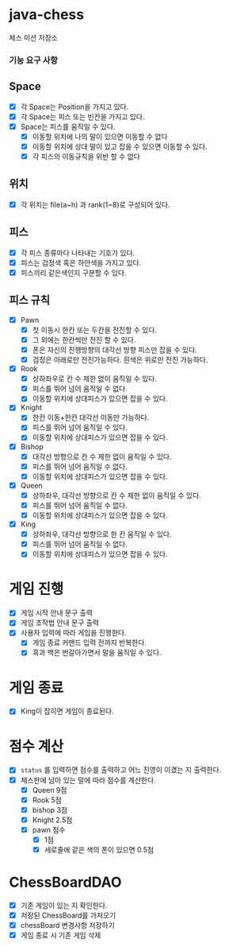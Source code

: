 # java-chess

체스 미션 저장소

### 기능 요구 사항

## Space

- [x] 각 Space는 Position을 가지고 있다.
- [x] 각 Space는 피스 또는 빈칸을 가지고 있다.
- [x] Space는 피스를 움직일 수 있다.
    - [x] 이동할 위치에 나의 말이 있으면 이동할 수 없다
    - [x] 이동할 위치에 상대 말이 있고 잡을 수 있으면 이동할 수 있다.
    - [x] 각 피스의 이동규칙을 위반 할 수 없다

## 위치

- [x] 각 위치는 file(a~h) 과 rank(1~8)로 구성되어 있다.

## 피스

- [x] 각 피스 종류마다 나타내는 기호가 있다.
- [x] 피스는 검정색 혹은 하얀색을 가지고 있다.
- [x] 피스끼리 같은색인지 구분할 수 있다.

## 피스 규칙

- [x] Pawn
    - [x] 첫 이동시 한칸 또는 두칸을 전진할 수 있다.
    - [x] 그 외에는 한칸씩만 전진 할 수 있다.
    - [x] 폰은 자신의 진행방향의 대각선 방향 피스만 잡을 수 있다.
    - [x] 검정은 아래로만 전진가능하다. 흰색은 위로만 전진 가능하다.
- [x] Rook
    - [x] 상하좌우로 칸 수 제한 없이 움직일 수 있다.
    - [x] 피스를 뛰어 넘어 움직일 수 없다.
    - [x] 이동할 위치에 상대피스가 있으면 잡을 수 있다.
- [x] Knight
    - [x] 한칸 이동+한칸 대각선 이동만 가능하다.
    - [x] 피스를 뛰어 넘어 움직일 수 있다.
    - [x] 이동할 위치에 상대피스가 있으면 잡을 수 있다.
- [x] Bishop
    - [x] 대각선 방향으로 칸 수 제한 없이 움직일 수 있다.
    - [x] 피스를 뛰어 넘어 움직일 수 없다.
    - [x] 이동할 위치에 상대피스가 있으면 잡을 수 있다.
- [x] Queen
    - [x] 상하좌우, 대각선 방향으로 칸 수 제한 없이 움직일 수 있다.
    - [x] 피스를 뛰어 넘어 움직일 수 없다.
    - [x] 이동할 위치에 상대피스가 있으면 잡을 수 있다.
- [x] King
    - [x] 상하좌우, 대각선 방향으로 한 칸 움직일 수 있다.
    - [x] 피스를 뛰어 넘어 움직일 수 없다.
    - [x] 이동할 위치에 상대피스가 있으면 잡을 수 있다.

# 게임 진행

- [x] 게임 시작 안내 문구 출력
- [x] 게임 조작법 안내 문구 출력
- [x] 사용자 입력에 따라 게임을 진행한다.
    - [x] 게임 종료 커맨드 입력 전까지 반복한다.
    - [x] 흑과 백은 번갈아가면서 말을 움직일 수 있다.

# 게임 종료

- [x] King이 잡히면 게임이 종료된다.

# 점수 계산

- [x] `status` 를 입력하면 점수를 출력하고 어느 진영이 이겼는 지 출력한다.
- [x] 체스판에 남아 있는 말에 따라 점수를 계산한다.
    - [x] Queen 9점
    - [x] Rook 5점
    - [x] bishop 3점
    - [x] Knight 2.5점
    - [x] pawn 점수
        - [x] 1점
        - [x] 세로줄에 같은 색의 폰이 있으면 0.5점

# ChessBoardDAO
- [x] 기존 게임이 있는 지 확인한다.
- [x] 저장된 ChessBoard를 가져오기
- [x] chessBoard 변경사항 저장하기
- [x] 게임 종료 시 기존 게임 삭제
